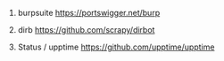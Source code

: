 
1. burpsuite
https://portswigger.net/burp

2. dirb
https://github.com/scrapy/dirbot

3. Status / upptime 
https://github.com/upptime/upptime
